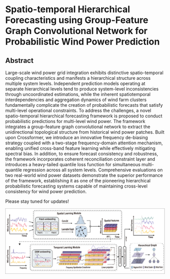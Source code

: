 # Spatio-temporal Hierarchical Forecasting using Group-Feature Graph Convolutional Network for Probabilistic Wind Power Prediction

## Abstract
Large-scale wind power grid integration exhibits distinctive spatio-temporal  coupling characteristics and manifests a hierarchical structure across multiple system levels. Independent prediction models operating at separate hierarchical levels tend to produce system-level inconsistencies through uncoordinated estimations, while the inherent spatiotemporal interdependencies and aggregation dynamics of wind farm clusters fundamentally complicate the creation of probabilistic forecasts that satisfy multi-level operational constraints. To address the challenges, a novel spatio-temporal hierarchical forecasting framework is proposed to conduct probabilistic predictions for multi-level wind power. The framework integrates a group-feature graph convolutional network to extract the unidirectional topological structure from historical wind power patches. Built upon Crossformer, we introduce an innovative frequency de-biasing strategy coupled with a two-stage frequency-domain attention mechanism, enabling unified cross-band feature learning while effectively mitigating spectral bias. In addition, to ensure forecast consistency and robustness, the framework incorporates coherent reconciliation constraint layer and introduces a heavy-tailed quantile loss function for simultaneous multi-quantile regression across all system levels. Comprehensive evaluations on two real-world wind power datasets demonstrate the superior performance of the framework, establishing it as one of the pioneering hierarchical probabilistic forecasting systems capable of maintaining cross-level consistency for wind power prediction.

Please stay tuned for updates!

<div style="background-color: white; display: inline-block;">
  <img src="Hierformer.png" alt="Model" style="background-color: white;" />
</div>
